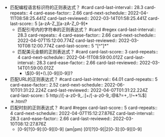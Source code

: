 - 匹配编程语言标识符的正则表达式？ #card
  card-last-interval:: 28.3
  card-repeats:: 4
  card-ease-factor:: 2.66
  card-next-schedule:: 2022-04-11T08:58:25.441Z
  card-last-reviewed:: 2022-03-14T01:58:25.441Z
  card-last-score:: 5
  [a-zA-Z_][a-zA-Z_0-9]*
	- 匹配引号内的字符串的正则表达式？ #card #regex 
	  card-last-interval:: 28.3
	  card-repeats:: 4
	  card-ease-factor:: 2.66
	  card-next-schedule:: 2022-04-07T15:12:00.774Z
	  card-last-reviewed:: 2022-03-10T08:12:00.774Z
	  card-last-score:: 5
	  "[\^"]*"
	- 匹配美元金额的正则表达式？ #card
	  card-last-score:: 3
	  card-repeats:: 4
	  card-next-schedule:: 2022-04-11T08:59:00.012Z
	  card-last-interval:: 28.3
	  card-ease-factor:: 2.66
	  card-last-reviewed:: 2022-03-14T01:59:00.012Z
		- \\$[0-9]+(\\.[0-9][0-9])?
- 匹配URL的正则表达式？ #card
  card-last-interval:: 64.01
  card-repeats:: 5
  card-ease-factor:: 2.52
  card-next-schedule:: 2022-06-10T01:31:22.224Z
  card-last-reviewed:: 2022-04-07T01:31:22.224Z
  card-last-score:: 5
  http://[-a-z0-9_.:]+/[-a-z0-9_:@&?=+,.!/~*%$]＊\.html?
- 匹配时刻的正则表达式？ #card #regex
  card-last-score:: 5
  card-repeats:: 4
  card-next-schedule:: 2022-04-07T15:12:27.876Z
  card-last-interval:: 28.3
  card-ease-factor:: 2.66
  card-last-reviewed:: 2022-03-10T08:12:27.876Z
	- [0-9]?[0-9]:[0-9][0-9] (am|pm)
	  [01]?[0-9]|2[0-3]:[0-9][0-9]